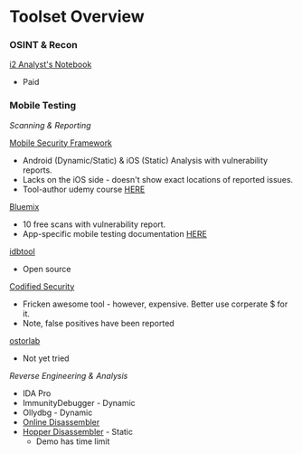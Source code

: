 # Toolset Overview

### OSINT & Recon

[i2 Analyst's Notebook](http://www-03.ibm.com/software/products/en/analysts-notebook)
* Paid

### Mobile Testing

*Scanning & Reporting*

[Mobile Security Framework](https://github.com/ajinabraham/Mobile-Security-Framework-MobSF)
* Android (Dynamic/Static) & iOS (Static) Analysis with vulnerability reports. 
* Lacks on the iOS side - doesn't show exact locations of reported issues.
* Tool-author udemy course [HERE](https://www.udemy.com/automated-mobile-application-security-assessment-with-mobsf/)

[Bluemix](https://console.ng.bluemix.net/)
* 10 free scans with vulnerability report.
* App-specific mobile testing documentation [HERE](https://new-console.ng.bluemix.net/docs/services/ApplicationSecurityonCloud/appseccloud_scanning_mobile.html#Tool)

[idbtool](https://www.idbtool.com/)
* Open source

[Codified Security](https://codifiedsecurity.com/)
* Fricken awesome tool - however, expensive. Better use corperate $ for it.
* Note, false positives have been reported

[ostorlab](https://www.ostorlab.co/)
* Not yet tried


*Reverse Engineering & Analysis*

* IDA Pro
* ImmunityDebugger - Dynamic
* Ollydbg - Dynamic
* [Online Disassembler](https://www.onlinedisassembler.com/static/home/)
* [Hopper Disassembler](https://www.hopperapp.com/) - Static
  * Demo has time limit
 





